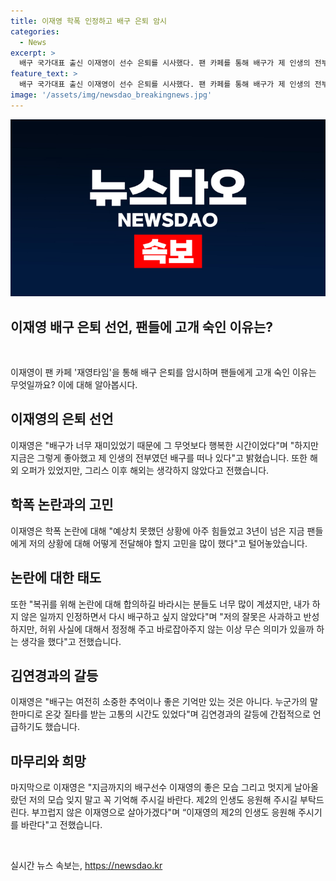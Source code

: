 ```yaml
---
title: 이재영 학폭 인정하고 배구 은퇴 암시
categories:
  - News
excerpt: >
  배구 국가대표 출신 이재영이 선수 은퇴를 시사했다. 팬 카페를 통해 배구가 제 인생의 전부였지만, 지금은 떠난다고 전했으며, 해외에서의 활동 계획은 없다고 밝혔다. 학폭 논란과 관련하여 고민을 털어놓으며, 흥국생명에서의 불화 및 학교폭력 논란도 간접적으로 거론했다. 이재영은 팬들에게 두 번째 삶도 응원을 부탁했다.
feature_text: >
  배구 국가대표 출신 이재영이 선수 은퇴를 시사했다. 팬 카페를 통해 배구가 제 인생의 전부였지만, 지금은 떠난다고 전했으며, 해외에서의 활동 계획은 없다고 밝혔다. 학폭 논란과 관련하여 고민을 털어놓으며, 흥국생명에서의 불화 및 학교폭력 논란도 간접적으로 거론했다. 이재영은 팬들에게 두 번째 삶도 응원을 부탁했다.
image: '/assets/img/newsdao_breakingnews.jpg'
---
```


<p><img src="/assets/img/newsdao_breakingnews.jpg" alt="koreaapp 속보" /></p>

<h2 data-ke-size="size26"><b>이재영 배구 은퇴 선언, 팬들에 고개 숙인 이유는?</b></h2>

<p data-ke-size="size16">&nbsp;</p>

<p>이재영이 팬 카페 '재영타임'을 통해 배구 은퇴를 암시하며 팬들에게 고개 숙인 이유는 무엇일까요? 이에 대해 알아봅시다.</p>

<h2 data-ke-size="size24"><b>이재영의 은퇴 선언</b></h2>

<p>이재영은 "배구가 너무 재미있었기 때문에 그 무엇보다 행복한 시간이었다"며 "하지만 지금은 그렇게 좋아했고 제 인생의 전부였던 배구를 떠나 있다"고 밝혔습니다. 또한 해외 오퍼가 있었지만, 그리스 이후 해외는 생각하지 않았다고 전했습니다.</p>

<h2 data-ke-size="size24"><b>학폭 논란과의 고민</b></h2>

<p>이재영은 학폭 논란에 대해 "예상치 못했던 상황에 아주 힘들었고 3년이 넘은 지금 팬들에게 저의 상황에 대해 어떻게 전달해야 할지 고민을 많이 했다"고 털어놓았습니다.</p>

<h2 data-ke-size="size24"><b>논란에 대한 태도</b></h2>

<p>또한 "복귀를 위해 논란에 대해 합의하길 바라시는 분들도 너무 많이 계셨지만, 내가 하지 않은 일까지 인정하면서 다시 배구하고 싶지 않았다"며 "저의 잘못은 사과하고 반성하지만, 허위 사실에 대해서 정정해 주고 바로잡아주지 않는 이상 무슨 의미가 있을까 하는 생각을 했다"고 전했습니다.</p>

<h2 data-ke-size="size24"><b>김연경과의 갈등</b></h2>

<p>이재영은 "배구는 여전히 소중한 추억이나 좋은 기억만 있는 것은 아니다. 누군가의 말 한마디로 온갖 질타를 받는 고통의 시간도 있었다"며 김연경과의 갈등에 간접적으로 언급하기도 했습니다.</p>

<h2 data-ke-size="size24"><b>마무리와 희망</b></h2>

<p>마지막으로 이재영은 "지금까지의 배구선수 이재영의 좋은 모습 그리고 멋지게 날아올랐던 저의 모습 잊지 말고 꼭 기억해 주시길 바란다. 제2의 인생도 응원해 주시길 부탁드린다. 부끄럽지 않은 이재영으로 살아가겠다"며 “이재영의 제2의 인생도 응원해 주시기를 바란다"고 전했습니다.</p>

<p data-ke-size="size16">&nbsp;</p>
실시간 뉴스 속보는, <a href="https://newsdao.kr" rel="dofollow">https://newsdao.kr</a>


